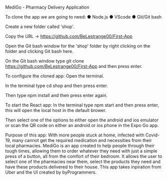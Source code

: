 MediGo - Pharmacy Delivery Application

To clone the app we are going to need:
● Node.js
● VScode
● Git/Git bash

Create a new folder called 'shop'.

Copy the URL ->  https://github.com/BeLestrange00/First-App

Open the Git bash window for the 'shop' folder by right clicking on the folder and clicking Git bash here.

On the Git bash window type git clone https://github.com/BeLestrange00/First-App and then press enter.

To configure the cloned app:
Open the terminal.

In the terminal type cd shop and then press enter.

Then type npm install and then press enter again.

To start the React app:
In the terminal type npm start and then press enter, this will open the local host in the default brower.

Then select one of the options to either open the android and ios emulator or scan the QR code on either an android or ios phone in the Expo Go app.

Purpose of this app:
With more people stuck at home, infected with Covid-19, many cannot get the required medication and necessities from their local pharmacies. MediGo is an app created to help people through their tough times, allowing them to order whatever they need with just a simple press of a button, all from the comfort of their bedroom. It allows the user to select one of the pharmacies near them, select the products they need and have these products delivered to their house. This app takes inpiration from Uber and the UI created by byProgrammers.
